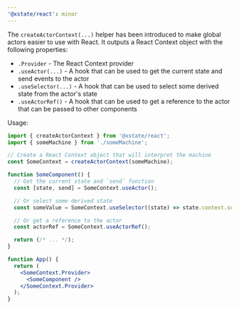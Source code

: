 ```yaml
---
'@xstate/react': minor
---
```


The `createActorContext(...)` helper has been introduced to make global actors easier to use with React. It outputs a React Context object with the following properties:

- `.Provider` - The React Context provider
- `.useActor(...)` - A hook that can be used to get the current state and send events to the actor
- `.useSelector(...)` - A hook that can be used to select some derived state from the actor's state
- `.useActorRef()` - A hook that can be used to get a reference to the actor that can be passed to other components

Usage:

```jsx
import { createActorContext } from '@xstate/react';
import { someMachine } from './someMachine';

// Create a React Context object that will interpret the machine
const SomeContext = createActorContext(someMachine);

function SomeComponent() {
  // Get the current state and `send` function
  const [state, send] = SomeContext.useActor();

  // Or select some derived state
  const someValue = SomeContext.useSelector((state) => state.context.someValue);

  // Or get a reference to the actor
  const actorRef = SomeContext.useActorRef();

  return (/* ... */);
}

function App() {
  return (
    <SomeContext.Provider>
      <SomeComponent />
    </SomeContext.Provider>
  );
}
```
